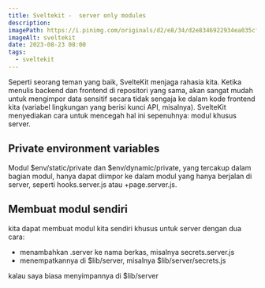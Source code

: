 ```yaml
---
title: Sveltekit -  server only modules
description:
imagePath: https://i.pinimg.com/originals/d2/e8/34/d2e8346922934ea035cf7c5a8b477ad8.jpg
imageAlt: sveltekit
date: 2023-08-23 08:00
tags:
  - sveltekit
---
```


Seperti seorang teman yang baik, SvelteKit menjaga rahasia kita. Ketika menulis backend dan frontend di repositori yang sama, akan sangat mudah untuk mengimpor data sensitif secara tidak sengaja ke dalam kode frontend kita (variabel lingkungan yang berisi kunci API, misalnya). SvelteKit menyediakan cara untuk mencegah hal ini sepenuhnya: modul khusus server.

## Private environment variables

Modul $env/static/private dan $env/dynamic/private, yang tercakup dalam bagian modul, hanya dapat diimpor ke dalam modul yang hanya berjalan di server, seperti hooks.server.js atau +page.server.js.

## Membuat modul sendiri

kita dapat membuat modul kita sendiri khusus untuk server dengan dua cara:

- menambahkan .server ke nama berkas, misalnya secrets.server.js
- menempatkannya di $lib/server, misalnya $lib/server/secrets.js

kalau saya biasa menyimpannya di $lib/server
